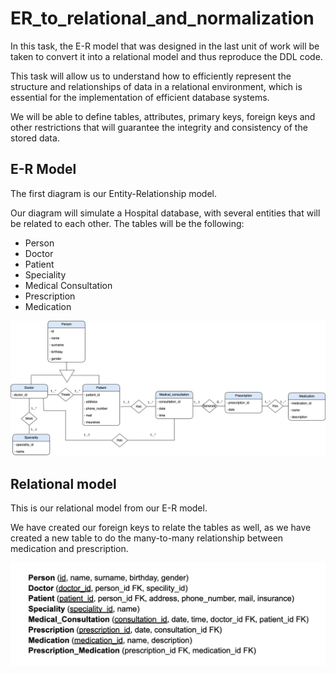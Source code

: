 # ER_to_relational_and_normalization

In this task, the E-R model that was designed in the last unit of work will be taken to convert it into a relational model and thus reproduce the DDL code.

This task will allow us to understand how to efficiently represent the structure and relationships of data in a relational environment, which is essential for the implementation of efficient database systems.

We will be able to define tables, attributes, primary keys, foreign keys and other restrictions that will guarantee the integrity and consistency of the stored data.

## E-R Model
The first diagram is our Entity-Relationship model.

Our diagram will simulate a Hospital database, with several entities that will be related to each other. The tables will be the following:
* Person 
* Doctor
* Patient
* Speciality
* Medical Consultation
* Prescription
* Medication 


![](img/Entity_relationships_model.png)

## Relational model

This is our relational model from our E-R model.

We have created our foreign keys to relate the tables as well, as we have created a new table to do the many-to-many relationship between medication and prescription.

![](img/relational_model.png)